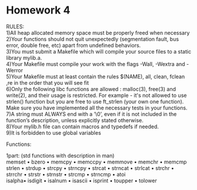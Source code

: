 # Homework 4

RULES:\
1)All heap allocated memory space must be properly freed when necessary\
2)Your functions should not quit unexpectedly (segmentation fault, bus error, double free, etc) apart from undefined behaviors.\
3)You must submit a Makefile which will compile your source files to a static library mylib.a.\
4)Your Makefile must compile your work with the flags -Wall, -Wextra and -Werror\
5)Your Makefile must at least contain the rules $(NAME), all, clean, fclean ,re in the order that you will see fit\
6)Only the following libc functions are allowed : malloc(3), free(3) and write(2), and their usage is restricted. For example - it's not allowed to use strlen() function but you are free to use ft\_strlen (your own one function). Make sure you have implemented all the necessary tests in your functions.\
7)A string must ALWAYS end with a ’\0’, even if it is not included in the function’s description, unless explicitly stated otherwise.\
8)Your mylib.h file can contain macros and typedefs if needed.\
9)It is forbidden to use global variables



Functions:

1part: (std functions with description in man)\
memset • bzero • memcpy • memccpy • memmove • memchr • memcmp \
strlen • strdup • strcpy • strncpy • strcat • strncat • strlcat • strchr • strrchr • strstr • strnstr • strcmp • strncmp • atoi  \
isalpha• isdigit • isalnum • isascii • isprint • toupper • tolower
